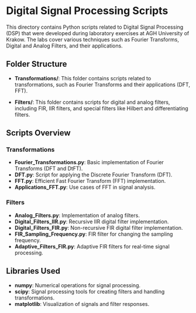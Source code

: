 # Digital Signal Processing Scripts

This directory contains Python scripts related to Digital Signal Processing (DSP) that were developed during laboratory exercises at AGH University of Krakow. The labs cover various techniques such as Fourier Transforms, Digital and Analog Filters, and their applications.

## Folder Structure

- **Transformations/**: This folder contains scripts related to transformations, such as Fourier Transforms and their applications (DFT, FFT).
  
- **Filters/**: This folder contains scripts for digital and analog filters, including FIR, IIR filters, and special filters like Hilbert and differentiating filters.

## Scripts Overview

### Transformations
- **Fourier_Transformations.py**: Basic implementation of Fourier Transforms (DFT and DtFT).
- **DFT.py**: Script for applying the Discrete Fourier Transform (DFT).
- **FFT.py**: Efficient Fast Fourier Transform (FFT) implementation.
- **Applications_FFT.py**: Use cases of FFT in signal analysis.

### Filters
- **Analog_Filters.py**: Implementation of analog filters.
- **Digital_Filters_IIR.py**: Recursive IIR digital filter implementation.
- **Digital_Filters_FIR.py**: Non-recursive FIR digital filter implementation.
- **FIR_Sampling_Frequency.py**: FIR filter for changing the sampling frequency.
- **Adaptive_Filters_FIR.py**: Adaptive FIR filters for real-time signal processing.

## Libraries Used
- **numpy**: Numerical operations for signal processing.
- **scipy**: Signal processing tools for creating filters and handling transformations.
- **matplotlib**: Visualization of signals and filter responses.
